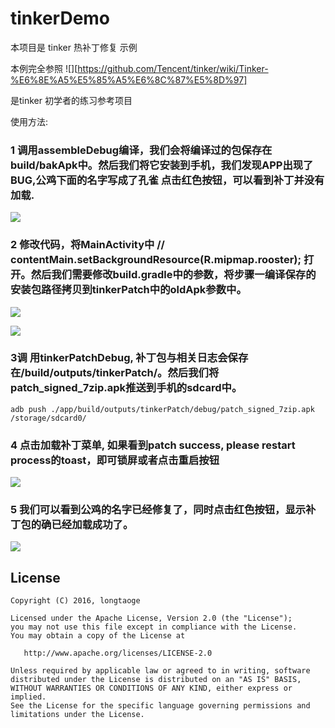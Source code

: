 # tinkerDemo
本项目是 tinker 热补丁修复 示例

本例完全参照 ![][https://github.com/Tencent/tinker/wiki/Tinker-%E6%8E%A5%E5%85%A5%E6%8C%87%E5%8D%97]

是tinker 初学者的练习参考项目

使用方法:



### 1 调用assembleDebug编译，我们会将编译过的包保存在build/bakApk中。然后我们将它安装到手机，我们发现APP出现了BUG,公鸡下面的名字写成了孔雀 点击红色按钮，可以看到补丁并没有加载.


![](https://github.com/longtaoge/tinkerDemo/blob/master/app/src/main/res/drawable/tinker6.jpg)



### 2 修改代码，将MainActivity中  //  contentMain.setBackgroundResource(R.mipmap.rooster); 打开。然后我们需要修改build.gradle中的参数，将步骤一编译保存的安装包路径拷贝到tinkerPatch中的oldApk参数中。

![](https://github.com/longtaoge/tinkerDemo/blob/master/app/src/main/res/drawable/tinker8.jpg)


![](https://github.com/longtaoge/tinkerDemo/blob/master/app/src/main/res/drawable/tinker9.jpg)




### 3调 用tinkerPatchDebug, 补丁包与相关日志会保存在/build/outputs/tinkerPatch/。然后我们将patch_signed_7zip.apk推送到手机的sdcard中。



    adb push ./app/build/outputs/tinkerPatch/debug/patch_signed_7zip.apk /storage/sdcard0/


### 4 点击加载补丁菜单, 如果看到patch success, please restart process的toast，即可锁屏或者点击重启按钮 

![](https://github.com/longtaoge/tinkerDemo/blob/master/app/src/main/res/drawable/tinker3.jpg)



### 5 我们可以看到公鸡的名字已经修复了，同时点击红色按钮，显示补丁包的确已经加载成功了。 

![](https://github.com/longtaoge/tinkerDemo/blob/master/app/src/main/res/drawable/tinker5.jpg)





License
--------

    Copyright (C) 2016, longtaoge

    Licensed under the Apache License, Version 2.0 (the "License");
    you may not use this file except in compliance with the License.
    You may obtain a copy of the License at

       http://www.apache.org/licenses/LICENSE-2.0

    Unless required by applicable law or agreed to in writing, software
    distributed under the License is distributed on an "AS IS" BASIS,
    WITHOUT WARRANTIES OR CONDITIONS OF ANY KIND, either express or implied.
    See the License for the specific language governing permissions and
    limitations under the License.

